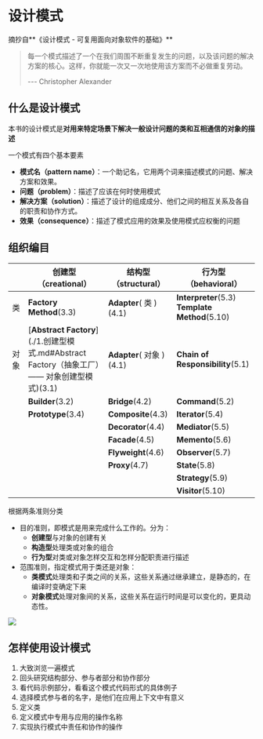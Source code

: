# 设计模式

摘抄自**《设计模式 - 可复用面向对象软件的基础》**

> 每一个模式描述了一个在我们周围不断重复发生的问题，以及该问题的解决方案的核心。这样，你就能一次又一次地使用该方案而不必做重复劳动。
>
> --- Christopher Alexander

## 什么是设计模式

本书的设计模式是**对用来特定场景下解决一般设计问题的类和互相通信的对象的描述**



一个模式有四个基本要素

- **模式名（pattern name）**：一个助记名，它用两个词来描述模式的问题、解决方案和效果。
- **问题（problem）**：描述了应该在何时使用模式
- **解决方案（solution）**：描述了设计的组成成分、他们之间的相互关系及各自的职责和协作方式。
- **效果（consequence）**：描述了模式应用的效果及使用模式应权衡的问题

## 组织编目

|      | 创建型（creational）                                         | 结构型（structural）     | 行为型（behavioral）                                |
| ---- | ------------------------------------------------------------ | ------------------------ | --------------------------------------------------- |
| 类   | **Factory Method**(3.3)                                      | **Adapter**( 类 )(4.1)   | **Interpreter**(5.3)<br />**Template Method**(5.10) |
| 对象 | [**Abstract Factory**](./1.创建型模式.md#Abstract Factory（抽象工厂）—— 对象创建型模式)(3.1) | **Adapter**( 对象 )(4.1) | **Chain of Responsibility**(5.1)                    |
|      | **Builder**(3.2)                                             | **Bridge**(4.2)          | **Command**(5.2)                                    |
|      | **Prototype**(3.4)                                           | **Composite**(4.3)       | **Iterator**(5.4)                                   |
|      |                                                              | **Decorator**(4.4)       | **Mediator**(5.5)                                   |
|      |                                                              | **Facade**(4.5)          | **Memento**(5.6)                                    |
|      |                                                              | **Flyweight**(4.6)       | **Observer**(5.7)                                   |
|      |                                                              | **Proxy**(4.7)           | **State**(5.8)                                      |
|      |                                                              |                          | **Strategy**(5.9)                                   |
|      |                                                              |                          | **Visitor**(5.10)                                   |



根据两条准则分类

- 目的准则，即模式是用来完成什么工作的。分为：
  - **创建型**与对象的创建有关
  - **构造型**处理类或对象的组合
  - **行为型**对类或对象怎样交互和怎样分配职责进行描述
- 范围准则，指定模式用于类还是对象：
  - **类模式**处理类和子类之间的关系，这些关系通过继承建立，是静态的，在编译时变确定下来
  - **对象模式**处理对象间的关系，这些关系在运行时间是可以变化的，更具动态性。



![](http://file.wangsijie.top/blog/20210717151106.jpeg)

## 怎样使用设计模式

1. 大致浏览一遍模式
2. 回头研究结构部分、参与者部分和协作部分
3. 看代码示例部分，看看这个模式代码形式的具体例子
4. 选择模式参与者的名字，是他们在应用上下文中有意义
5. 定义类
6. 定义模式中专用与应用的操作名称
7. 实现执行模式中责任和协作的操作